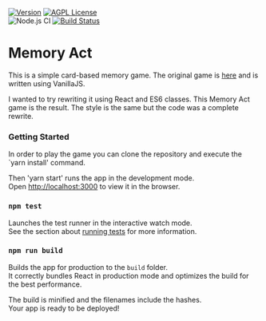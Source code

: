 [![Version](https://badge.fury.io/gh/tterb%2FHyde.svg)](https://badge.fury.io/gh/tterb%2FHyde)
[![AGPL License](https://img.shields.io/badge/license-AGPL-blue.svg)](http://www.gnu.org/licenses/agpl-3.0)  
![Node.js CI](https://github.com/elusive/memory-act/workflows/Node.js%20CI/badge.svg)
[![Build Status](https://travis-ci.com/elusive/memory-act.svg?branch=master)](https://travis-ci.com/elusive/memory-act)

# Memory Act

This is a simple card-based memory game. The original game is [here](https://pwa-memory-game.surge.sh/) and is written using VanillaJS.

I wanted to try rewriting it using React and ES6 classes. This Memory Act game is the result. The style is the same but the code was a
complete rewrite.

### Getting Started

In order to play the game you can clone the repository and execute the `yarn install' command.

Then 'yarn start' runs the app in the development mode.<br>
Open [http://localhost:3000](http://localhost:3000) to view it in the browser.

### `npm test`

Launches the test runner in the interactive watch mode.<br>
See the section about [running tests](https://facebook.github.io/create-react-app/docs/running-tests) for more information.

### `npm run build`

Builds the app for production to the `build` folder.<br>
It correctly bundles React in production mode and optimizes the build for the best performance.

The build is minified and the filenames include the hashes.<br>
Your app is ready to be deployed!
